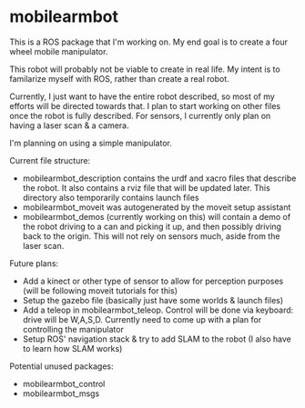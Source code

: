 # mobilearmbot

This is a ROS package that I'm working on. My end goal is to create a four wheel mobile manipulator.

This robot will probably not be viable to create in real life. My intent is to familarize myself with ROS, rather than
create a real robot.

Currently, I just want to have the entire robot described, so most of my efforts will be directed towards that. I plan to start
working on other files once the robot is fully described. For sensors, I currently only plan on having a laser scan & a camera. 

I'm planning on using a simple manipulator. 

Current file structure:
- mobilearmbot_description contains the urdf and xacro files that describe the robot. It also contains a rviz file that will be updated later. This directory also temporarily contains launch files
- mobilearmbot_moveit was autogenerated by the moveit setup assistant
- mobilearmbot_demos (currently working on this) will contain a demo of the robot driving to a can and picking it up, and then possibly driving back to the origin. This will not rely on sensors much, aside from the laser scan.


Future plans:
- Add a kinect or other type of sensor to allow for perception purposes (will be following moveit tutorials for this)
- Setup the gazebo file (basically just have some worlds & launch files)
- Add a teleop in mobilearmbot_teleop. Control will be done via keyboard: drive will be W,A,S,D. Currently need to come up with a plan for controlling the manipulator
- Setup ROS' navigation stack & try to add SLAM to the robot (I also have to learn how SLAM works)

Potential unused packages:
- mobilearmbot_control
- mobilearmbot_msgs
